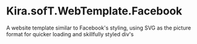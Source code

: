 Kira.sofT.WebTemplate.Facebook
==============================

A website template similar to Facebook's styling, using SVG as the picture format for quicker loading and skillfully styled div's
